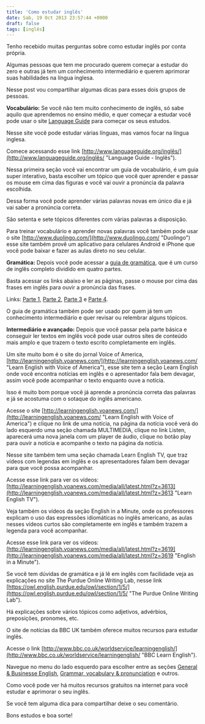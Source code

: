 ```yaml
---
title: 'Como estudar inglês'
date: Sab, 19 Oct 2013 23:57:44 +0000
draft: false
tags: [inglês]
---
```

Tenho recebido muitas perguntas sobre como estudar inglês por conta própria.

Algumas pessoas que tem me procurado querem começar a estudar do zero e outras já tem um conhecimento intermediário e querem aprimorar suas habilidades na língua inglesa.

Nesse post vou compartilhar algumas dicas para esses dois grupos de pessoas.

**Vocabulário:** Se você não tem muito conhecimento de inglês, só sabe aquilo que aprendemos no ensino médio, e quer começar a estudar você pode usar o site [Language Guide](http://www.languageguide.org/ "Language Guide") para começar os seus estudos.

Nesse site você pode estudar várias línguas, mas vamos focar na língua inglesa.

Comece acessando esse link [http://www.languageguide.org/inglês/](http://www.languageguide.org/inglês/ "Language Guide - Inglês").

Nessa primeira seção você vai encontrar um guia de vocabulário, é um guia super interativo, basta escolher um tópico que você quer aprender e passar os mouse em cima das figuras e você vai ouvir a pronúncia da palavra escolhida.

Dessa forma você pode aprender várias palavras novas em único dia e já vai saber a pronúncia correta.

São setenta e sete tópicos diferentes com várias palavras a disposição.

Para treinar vocabulário e aprender novas palavras você também pode usar o site [http://www.duolingo.com/](http://www.duolingo.com/ "Duolingo") esse site também provê um aplicativo para celulares Android e iPhone que você pode baixar e fazer as aulas direto no seu celular.

**Gramática:** Depois você pode acessar a [guia de gramática](http://www.languageguide.org/english/br/grammar.jsp "Guia de Gramática"), que é um curso de inglês completo dividido em quatro partes.

Basta acessar os links abaixo e ler as páginas, passe o mouse por cima das frases em inglês para ouvir a pronúncia das frases.

Links: [Parte 1](http://www.languageguide.org/english/grammar/br/part1/ "Guia de Gramática - Parte 1"), [Parte 2](http://www.languageguide.org/english/grammar/br/part2/ "Guia de Gramática - Parte 2"), [Parte 3](http://www.languageguide.org/english/grammar/br/part3/ "Guia de Gramática - Parte 3") e [Parte 4](http://www.languageguide.org/english/grammar/br/part4/ "Guia de Gramática - Parte 4").

O guia de gramática também pode ser usado por quem já tem um conhecimento intermediário e quer revisar ou relembrar alguns tópicos.

**Intermediário e avançado:** Depois que você passar pela parte básica e conseguir ler textos em inglês você pode usar outros sites de conteúdo mais amplo e que trazem o texto escrito completamente em inglês.

Um site muito bom é o site do jornal Voice of America, [http://learningenglish.voanews.com/](http://learningenglish.voanews.com/ "Learn English with Voice of America"), esse site tem a seção Learn English onde você encontra notícias em inglês e o apresentador fala bem devagar, assim você pode acompanhar o texto enquanto ouve a notícia.

Isso é muito bom porque você já aprende a pronúncia correta das palavras e já se acostuma com o sotaque do inglês americano.

Acesse o site [http://learningenglish.voanews.com/](http://learningenglish.voanews.com/ "Learn English with Voice of America") e clique no link de uma notícia, na página da notícia você verá do lado esquerdo uma seção chamada MULTIMEDIA, clique no link Listen, aparecerá uma nova janela com um player de áudio, clique no botão play para ouvir a notícia e acompanhe o texto na página da notícia.

Nesse site também tem uma seção chamada Learn English TV, que traz vídeos com legendas em inglês e os apresentadores falam bem devagar para que você possa acompanhar.

Acesse esse link para ver os vídeos: [http://learningenglish.voanews.com/media/all/latest.html?z=3613](http://learningenglish.voanews.com/media/all/latest.html?z=3613 "Learn English TV").

Veja também os vídeos da seção English in a Minute, onde os professores explicam o uso das expressões idiomáticas no inglês americano, as aulas nesses vídeos curtos são completamente em inglês e também trazem a legenda para você acompanhar.

Acesse esse link para ver os vídeos: [http://learningenglish.voanews.com/media/all/latest.html?z=3619](http://learningenglish.voanews.com/media/all/latest.html?z=3619 "English in a Minute").

Se você tem dúvidas de gramática e já lê em inglês com facilidade veja as explicações no site The Purdue Online Writing Lab, nesse link [https://owl.english.purdue.edu/owl/section/1/5/](https://owl.english.purdue.edu/owl/section/1/5/ "The Purdue Online Writing Lab").

Há explicações sobre vários tópicos como adjetivos, advérbios, preposições, pronomes, etc.

O site de notícias da BBC UK também oferece muitos recursos para estudar inglês.

Acesse o link [http://www.bbc.co.uk/worldservice/learningenglish/](http://www.bbc.co.uk/worldservice/learningenglish/ "BBC Learn English").

Navegue no menu do lado esquerdo para escolher entre as seções [General & Businesse English](http://www.bbc.co.uk/worldservice/learningenglish/general/ "General and Business English"), [Grammar, vocabulary & pronunciation](http://www.bbc.co.uk/worldservice/learningenglish/language/ "Grammar, vocabulary and pronunciation") e outros.

Como você pode ver há muitos recursos gratuitos na internet para você estudar e aprimorar o seu inglês.

Se você tem alguma dica para compartilhar deixe o seu comentário.

Bons estudos e boa sorte!